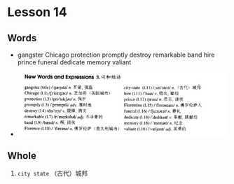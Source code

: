 # Lesson 14

## Words

- gangster Chicago protection promptly destroy remarkable band hire prince funeral dedicate memory valiant

- ![Words](../../../Images/Part3/02/words-14.png)

## Whole

1. `city state` （古代）城邦
